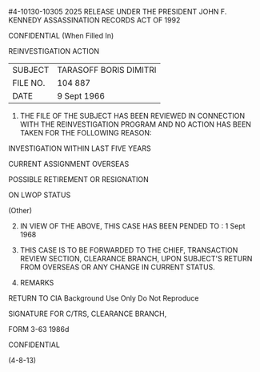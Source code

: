 #4-10130-10305
2025 RELEASE UNDER THE PRESIDENT JOHN F. KENNEDY ASSASSINATION RECORDS ACT OF 1992

CONFIDENTIAL
(When Filled In)

REINVESTIGATION ACTION

|           |                                |
| :-------- | :----------------------------- |
| SUBJECT   | TARASOFF BORIS DIMITRI        |
| FILE NO.  | 104 887                        |
| DATE      | 9 Sept 1966                     |

1. THE FILE OF THE SUBJECT HAS BEEN REVIEWED IN CONNECTION WITH THE REINVESTIGATION PROGRAM AND NO ACTION HAS BEEN TAKEN FOR THE FOLLOWING REASON:

INVESTIGATION WITHIN LAST FIVE YEARS

CURRENT ASSIGNMENT OVERSEAS

POSSIBLE RETIREMENT OR RESIGNATION

ON LWOP STATUS

(Other)

2. IN VIEW OF THE ABOVE, THIS CASE HAS BEEN PENDED TO : 1 Sept 1968

3. THIS CASE IS TO BE FORWARDED TO THE CHIEF, TRANSACTION REVIEW SECTION, CLEARANCE BRANCH, UPON SUBJECT'S RETURN FROM OVERSEAS OR ANY CHANGE IN CURRENT STATUS.

4. REMARKS

RETURN TO CIA
Background Use Only
Do Not Reproduce

SIGNATURE FOR C/TRS, CLEARANCE BRANCH,

FORM
3-63 1986d

CONFIDENTIAL

(4-8-13)
